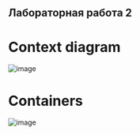 ## Лабораторная работа 2

# Context diagram
![image](https://github.com/Olezha228/PAPS.LABA_1/assets/87082100/5cfb7fec-f173-4849-b517-5de8053f90e5)

# Containers
![image](https://github.com/Olezha228/PAPS.LABA_1/assets/87082100/69c234e1-6f24-4c58-adaf-3f479f188e64)

